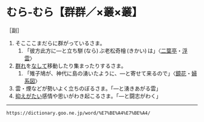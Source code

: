 # むら‐むら【群群／×叢×叢】

［副］
1.  そこここまだらに群がっているさま。    
    1.  「彼方此方に―と立ち駢 (なら) ぶ老松奇檜 (きかい) は」〈[二葉亭](https://dictionary.goo.ne.jp/word/person/%E4%BA%8C%E8%91%89%E4%BA%AD%E5%9B%9B%E8%BF%B7/#jn-193187)・[浮雲](https://dictionary.goo.ne.jp/word/%E6%B5%AE%E9%9B%B2_%28%E3%81%86%E3%81%8D%E3%81%90%E3%82%82%29/#jn-18109)〉
2.  [群れ](むれ（群れ）)を[なして](なす（成す）)移動したり集まったりするさま。    
    1.  「雉子鳩が、神代に島の湧いたように、―と寄せて来るので」〈[鏡花](https://dictionary.goo.ne.jp/word/person/%E6%B3%89%E9%8F%A1%E8%8A%B1/#jn-11630)・[婦系図](https://dictionary.goo.ne.jp/word/%E5%A9%A6%E7%B3%BB%E5%9B%B3/#jn-34620)〉
3. 雲・煙などが勢いよく立ちのぼるさま。「―と湧きあがる雲」
4. [抑え](おさえる（押える／抑える）)[がたい](【Ｎ３文法】～がたい)感情や思いがわき起こるさま。「―と闘志がわく」

---
`https://dictionary.goo.ne.jp/word/%E7%BE%A4%E7%BE%A4/`